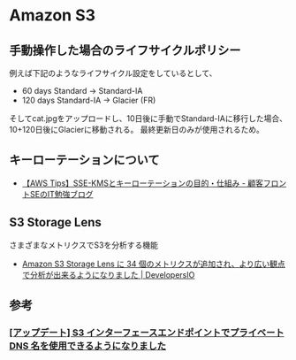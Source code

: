 # Amazon S3

## 手動操作した場合のライフサイクルポリシー

例えば下記のようなライフサイクル設定をしているとして、

- 60 days Standard -> Standard-IA
- 120 days Standard-IA -> Glacier (FR)

そしてcat.jpgをアップロードし、10日後に手動でStandard-IAに移行した場合、10+120日後にGlacierに移動される。
最終更新日のみが使用されるため。

## キーローテーションについて

- [【AWS Tips】SSE-KMSとキーローテーションの目的・仕組み - 顧客フロントSEのIT勉強ブログ](https://frontse.hatenablog.jp/entry/2021/09/09/171150)


## S3 Storage Lens

さまざまなメトリクスでS3を分析する機能

- [Amazon S3 Storage Lens に 34 個のメトリクスが追加され、より広い観点で分析が出来るようになりました | DevelopersIO](https://dev.classmethod.jp/articles/s3-storage-lens-34-metrics/)

## 参考

### [[アップデート] S3 インターフェースエンドポイントでプライベート DNS 名を使用できるようになりました](https://dev.classmethod.jp/articles/amazon-s3-private-connectivity-on-premises-networks/)